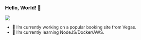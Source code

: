 ### Hello, World! 👋

<img align="center" src="https://github-readme-stats.vercel.app/api/?username=kaskaush&theme=dark&show_icons=true" />

- 🔭 I’m currently working on a popular booking site from Vegas.
- 🌱 I’m currently learning NodeJS/Docker/AWS.

